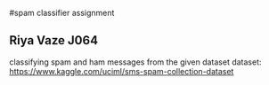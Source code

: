 #spam classifier assignment
## Riya Vaze J064
classifying spam and ham messages from the given dataset
dataset: https://www.kaggle.com/uciml/sms-spam-collection-dataset
